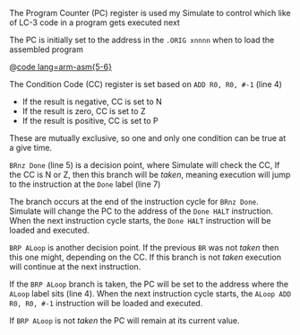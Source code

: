 The Program Counter (PC) register is used my Simulate to control which like of LC-3 code in a program gets executed next

The PC is initially set to the address in the ```.ORIG xnnnn``` when to load the assembled program

@[code lang=arm-asm{5-6}](@/TextSnippets/LC3/PCExample.asm)

The Condition Code (CC) register is set based on ```ADD R0, R0, #-1``` (line 4)
- If the result is negative, CC is set to N
- If the result is zero, CC is set to Z
- If the result is positive, CC is set to P

These are mutually exclusive, so one and only one condition can be true at a give time.

```BRnz Done``` (line 5) is a decision point, where Simulate will check the CC, If the CC is N or Z, then this branch will be *taken*, meaning execution will jump to the instruction at the ```Done``` label (line 7)

The branch occurs at the end of the instruction cycle for ```BRnz Done```. Simulate will change the PC to the address of the ```Done HALT``` instruction. When the next instruction cycle starts, the ```Done HALT``` instruction will be loaded and executed.

```BRP ALoop``` is another decision point. If the previous ```BR``` was not *taken* then this one might, depending on the CC. If this branch is not *taken* execution will continue at the next instruction.

If the ```BRP ALoop``` branch is taken, the PC will be set to the address where the ```ALoop``` label sits (line 4). When the next instruction cycle starts, the ```ALoop ADD R0, R0, #-1``` instruction will be loaded and executed.

If ```BRP ALoop``` is not *taken* the PC will remain at its current value. 